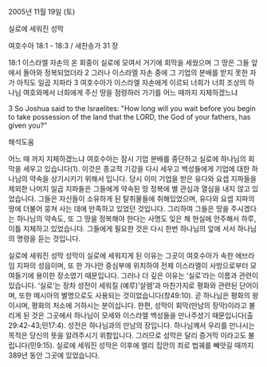 2005년 11월 19일 (토)

실로에 세워진 성막



여호수아 18:1 - 18:3 / 새찬송가 31 장


18:1 이스라엘 자손의 온 회중이 실로에 모여서 거기에 회막을 세웠으며 그 땅은 그들 앞에서 돌아와 정복되었더라 2 그러나 이스라엘 자손 중에 그 기업의 분배를 받지 못한 자가 아직도 일곱 지파라 3 여호수아가 이스라엘 자손에게 이르되 너희가 너희 조상의 하나님 여호와께서 너희에게 주신 땅을 점령하러 가기를 어느 때까지 지체하겠느냐 

3 So Joshua said to the Israelites: "How long will you wait before you begin to take possession of the land that the LORD, the God of your fathers, has given you?"

해석도움





어느 때 까지 지체하겠느냐 
여호수아는 잠시 기업 분배를 중단하고 실로에 하나님의 회막을 세우고 있습니다(1). 이것은 종교적 기강을 다시 세우고 백성들에게 기업에 대한 하나님의 약속을 상기시키기 위해서 입니다. 당시 이미 기업을 받은 유다와 요셉 지파들을 제외한 나머지 일곱 지파들은 그들에게 약속된 땅 정복에 별 관심과 열심을 내지 않고 있었습니다. 그들은 자신들이 소유하게 된 탈취물들에 취해있었으며, 유다와 요셉 지파의 땅에 더불어 뭉쳐 사는 데에 만족하고 있었던 것입니다. 그리하여 그들은 땅을 주시겠다는 하나님의 약속도, 또 그 땅을 정복해야 한다는 사명도 잊은 채 현실에 안주해서 하루, 이틀 지체하고 있었습니다. 그들에게 필요한 것은 다시 한번 하나님의 앞에 서서 하나님의 명령을 듣는 것입니다. 

실로에 세워진 성막 
성막이 실로에 세워지게 된 이유는 그곳이 여호수아가 속한 에브라임 지파의 성읍이며, 또 한 가나안 중심부에 위치하여 전체 이스라엘이 사방으로부터 모여들기에 용이한 장소였기 때문입니다. 그러나 더 깊은 이유는 ‘실로’라는 이름과 관련이 있습니다. ‘실로’는 장차 성전이 세워질 (예루)’살렘’과 마찬가지로 평화와 관련된 단어이며, 또한 메시아의 별명으로도 사용되는 것이었습니다(창49:10). 곧 하나님은 평화의 왕이시며, 평화의 처소에 거하시는 분이십니다. 한편, 성막이 회막(만남의 장막)이라고 불리게 된 것은 그곳에서 하나님이 모세와 이스라엘 백성들을 만나주셨기 때문입니다(출29:42-43;민17:4). 성전은 하나님과의 만남의 장입니다. 하나님께서 우리를 만나시는 목적은 당신의 뜻을 알려주시기 위함입니다. 그러므로 성막은 달리 증거막 이라고도 불립니다(민9:15). 실로에 세워진 성막은 이후에 엘리 집안의 죄로 법궤를 빼앗길 때까지 389년 동안 그곳에 있었습니다.